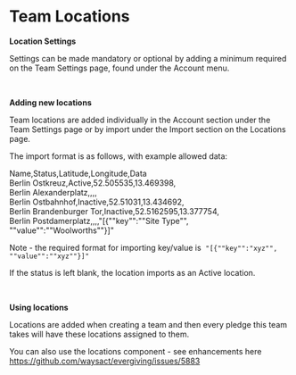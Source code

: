 # Team Locations

**Location Settings**

Settings can be made mandatory or optional by adding a minimum required
on the Team Settings page, found under the Account menu.

 

**Adding new locations**

Team locations are added individually in the Account section under the
Team Settings page or by import under the Import section on the
Locations page.

The import format is as follows, with example allowed data:

Name,Status,Latitude,Longitude,Data\
Berlin Ostkreuz,Active,52.505535,13.469398,\
Berlin Alexanderplatz,,,,\
Berlin Ostbahnhof,Inactive,52.51031,13.434692,\
Berlin Brandenburger Tor,Inactive,52.5162595,13.377754,\
Berlin Postdamerplatz,,,,\"\[{\"\"key\"\":\"\"Site Type\"\",
\"\"value\"\":\"\"Woolworths\"\"}\]\"

Note - the required format for importing key/value is 
`"[{""key"":"xyz"", ""value"":""xyz""}]"`

If the status is left blank, the location imports as an Active location.

 

**Using locations**

Locations are added when creating a team and then every pledge this team
takes will have these locations assigned to them.

You can also use the locations component - see enhancements here
https://github.com/waysact/evergiving/issues/5883
